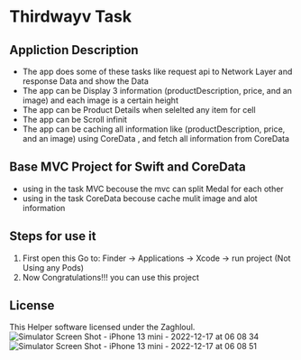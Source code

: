 # Thirdwayv Task

## Appliction Description
* The app does some of these tasks like request api to Network Layer and response Data and show the Data
* The app can be Display 3 information (productDescription, price, and an image) and each image is a certain height
* The app can be Product Details when selelted any item for cell
* The app can be Scroll infinit
* The app can be caching all information like (productDescription, price, and an image) using CoreData , and fetch all information from CoreData

## Base MVC Project for Swift and CoreData

* using in the task MVC becouse the mvc can split Medal for each other
* using in the task CoreData becouse cache mulit image and alot information


## Steps for use it 
1. First open this Go to: Finder → Applications → Xcode → run project  (Not Using any Pods) 
2. Now Congratulations!!! you can use this project 

## License
This Helper software licensed under the Zaghloul.
![Simulator Screen Shot - iPhone 13 mini - 2022-12-17 at 06 08 34](https://user-images.githubusercontent.com/50532840/208224168-958d7db6-0825-4bdd-931c-3e70154a96ac.png)
![Simulator Screen Shot - iPhone 13 mini - 2022-12-17 at 06 08 51](https://user-images.githubusercontent.com/50532840/208224180-fbf6f1bb-f5b5-463b-89b5-62300392d4cd.png)

